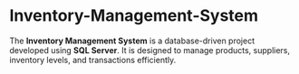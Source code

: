 # Inventory-Management-System
The **Inventory Management System** is a database-driven project developed using **SQL Server**.   It is designed to manage products, suppliers, inventory levels, and transactions efficiently. 
